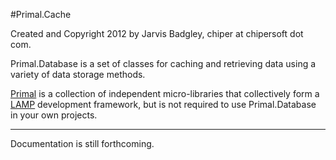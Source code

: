 #Primal.Cache

Created and Copyright 2012 by Jarvis Badgley, chiper at chipersoft dot com.

Primal.Database is a set of classes for caching and retrieving data using a variety of data storage methods.

[Primal](http://www.primalphp.com) is a collection of independent micro-libraries that collectively form a [LAMP](http://en.wikipedia.org/wiki/LAMP_\(software_bundle\)) development framework, but is not required to use Primal.Database in your own projects.

---

Documentation is still forthcoming.